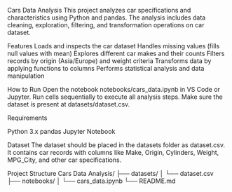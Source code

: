 Cars Data Analysis
This project analyzes car specifications and characteristics using Python and pandas. The analysis includes data cleaning, exploration, filtering, and transformation operations on car dataset.

Features
Loads and inspects the car dataset
Handles missing values (fills null values with mean)
Explores different car makes and their counts
Filters records by origin (Asia/Europe) and weight criteria
Transforms data by applying functions to columns
Performs statistical analysis and data manipulation

How to Run
Open the notebook notebooks/cars_data.ipynb in VS Code or Jupyter.
Run cells sequentially to execute all analysis steps.
Make sure the dataset is present at datasets/dataset.csv.

Requirements

Python 3.x
pandas
Jupyter Notebook

Dataset
The dataset should be placed in the datasets folder as dataset.csv. It contains car records with columns like Make, Origin, Cylinders, Weight, MPG_City, and other car specifications.

Project Structure
Cars Data Analysis/
├── datasets/
│   └── dataset.csv
├── notebooks/
│   └── cars_data.ipynb
└── README.md 
